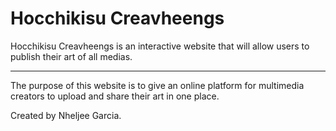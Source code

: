 # Hocchikisu Creavheengs

Hocchikisu Creavheengs is an interactive website that will allow users to publish their art of all medias.

___

The purpose of this website is to give an online platform for multimedia creators to upload and share their art in one place.

Created by Nheljee Garcia.